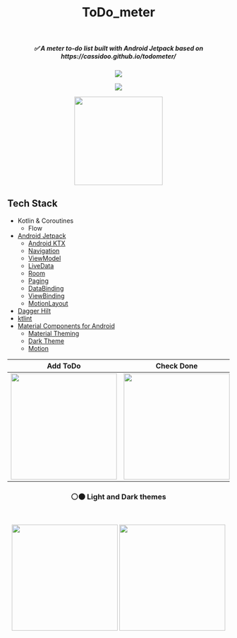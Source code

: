 <h1 align="center">ToDo_meter</h1></br>

<h5 align="center">
✅ A meter to-do list built with Android Jetpack based on https://cassidoo.github.io/todometer/
</h5>

<p align="center">
<img src="https://github.com/serbelga/ToDometer/workflows/Android%20CI/badge.svg">
</p>

<p align="center">
<img align="center" src="./art/header.jpg">
</p>

<a target="_blank" href="https://play.google.com/store/apps/details?id=com.sergiobelda.androidtodometer">
<p align="center">
<img width="200" src="https://play.google.com/intl/en_us/badges/static/images/badges/en_badge_web_generic.png">
</p>
</a>

## Tech Stack
* Kotlin & Coroutines
  * Flow
* [Android Jetpack](https://developer.android.com/jetpack)
  * [Android KTX](https://developer.android.com/kotlin/ktx)
  * [Navigation](https://developer.android.com/guide/navigation)
  * [ViewModel](https://developer.android.com/topic/libraries/architecture/viewmodel)
  * [LiveData](https://developer.android.com/topic/libraries/architecture/livedata)
  * [Room](https://developer.android.com/topic/libraries/architecture/room)
  * [Paging](https://developer.android.com/topic/libraries/architecture/paging)
  * [DataBinding](https://developer.android.com/topic/libraries/data-binding)
  * [ViewBinding](https://developer.android.com/topic/libraries/view-binding)
  * [MotionLayout](https://developer.android.com/training/constraint-layout/motionlayout)
* [Dagger Hilt](https://dagger.dev/hilt/)
* [ktlint](https://ktlint.github.io/)
* [Material Components for Android](https://github.com/material-components/material-components-android)
  * [Material Theming](https://material.io/design/material-theming/overview.html)
  * [Dark Theme](https://material.io/design/color/dark-theme.html)
  * [Motion](https://material.io/develop/android/theming/motion)

Add ToDo | Check Done | Edit Task | Delete Task
--- | --- | --- | ---
<img align="center" src="./resources/add_task.gif" width="240"> | <img align="center" src="./resources/tasks_doing_done.gif" width="240"> | <img align="center" src="./resources/edit_task.gif" width="240"> | <img align="center" src="./resources/delete_task.gif" width="240">

<h3 align="center">⚪⚫ Light and Dark themes</h3></br>

<p align="center">
<img align="center" src="./screenshots/tasks.png" width="240"> 
<img align="center" src="./screenshots/tasks_dark.png" width="240">
</p>
